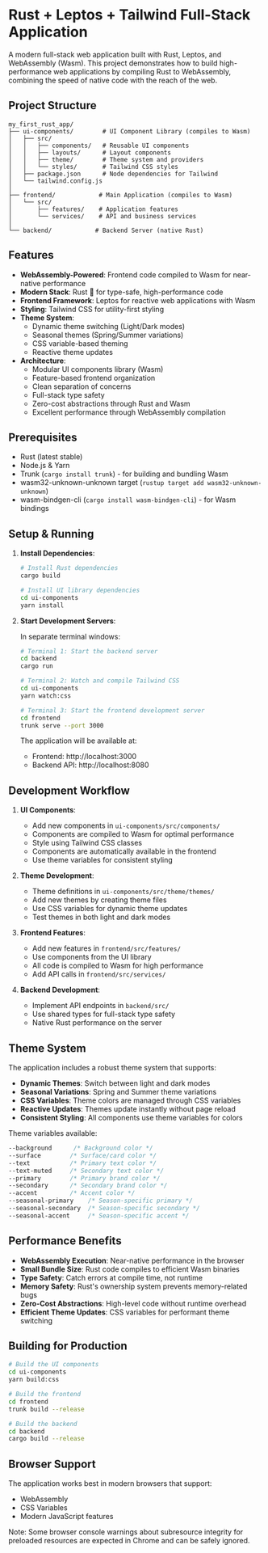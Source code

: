 # Rust + Leptos + Tailwind Full-Stack Application

A modern full-stack web application built with Rust, Leptos, and WebAssembly (Wasm). This project demonstrates how to build high-performance web applications by compiling Rust to WebAssembly, combining the speed of native code with the reach of the web.

## Project Structure

```
my_first_rust_app/
├── ui-components/        # UI Component Library (compiles to Wasm)
│   ├── src/
│   │   ├── components/   # Reusable UI components
│   │   ├── layouts/      # Layout components
│   │   ├── theme/        # Theme system and providers
│   │   └── styles/       # Tailwind CSS styles
│   ├── package.json      # Node dependencies for Tailwind
│   └── tailwind.config.js
│
├── frontend/            # Main Application (compiles to Wasm)
│   └── src/
│       ├── features/    # Application features
│       └── services/    # API and business services
│
└── backend/            # Backend Server (native Rust)
```

## Features

- **WebAssembly-Powered**: Frontend code compiled to Wasm for near-native performance
- **Modern Stack**: Rust 🦀 for type-safe, high-performance code
- **Frontend Framework**: Leptos for reactive web applications with Wasm
- **Styling**: Tailwind CSS for utility-first styling
- **Theme System**:
  - Dynamic theme switching (Light/Dark modes)
  - Seasonal themes (Spring/Summer variations)
  - CSS variable-based theming
  - Reactive theme updates
- **Architecture**:
  - Modular UI components library (Wasm)
  - Feature-based frontend organization
  - Clean separation of concerns
  - Full-stack type safety
  - Zero-cost abstractions through Rust and Wasm
  - Excellent performance through WebAssembly compilation

## Prerequisites

- Rust (latest stable)
- Node.js & Yarn
- Trunk (`cargo install trunk`) - for building and bundling Wasm
- wasm32-unknown-unknown target (`rustup target add wasm32-unknown-unknown`)
- wasm-bindgen-cli (`cargo install wasm-bindgen-cli`) - for Wasm bindings

## Setup & Running

1. **Install Dependencies**:
   ```bash
   # Install Rust dependencies
   cargo build
   
   # Install UI library dependencies
   cd ui-components
   yarn install
   ```

2. **Start Development Servers**:

   In separate terminal windows:

   ```bash
   # Terminal 1: Start the backend server
   cd backend
   cargo run
   
   # Terminal 2: Watch and compile Tailwind CSS
   cd ui-components
   yarn watch:css
   
   # Terminal 3: Start the frontend development server
   cd frontend
   trunk serve --port 3000
   ```

   The application will be available at:
   - Frontend: http://localhost:3000
   - Backend API: http://localhost:8080

## Development Workflow

1. **UI Components**:
   - Add new components in `ui-components/src/components/`
   - Components are compiled to Wasm for optimal performance
   - Style using Tailwind CSS classes
   - Components are automatically available in the frontend
   - Use theme variables for consistent styling

2. **Theme Development**:
   - Theme definitions in `ui-components/src/theme/themes/`
   - Add new themes by creating theme files
   - Use CSS variables for dynamic theme updates
   - Test themes in both light and dark modes

3. **Frontend Features**:
   - Add new features in `frontend/src/features/`
   - Use components from the UI library
   - All code is compiled to Wasm for high performance
   - Add API calls in `frontend/src/services/`

4. **Backend Development**:
   - Implement API endpoints in `backend/src/`
   - Use shared types for full-stack type safety
   - Native Rust performance on the server

## Theme System

The application includes a robust theme system that supports:

- **Dynamic Themes**: Switch between light and dark modes
- **Seasonal Variations**: Spring and Summer theme variations
- **CSS Variables**: Theme colors are managed through CSS variables
- **Reactive Updates**: Themes update instantly without page reload
- **Consistent Styling**: All components use theme variables for colors

Theme variables available:
```css
--background      /* Background color */
--surface        /* Surface/card color */
--text           /* Primary text color */
--text-muted     /* Secondary text color */
--primary        /* Primary brand color */
--secondary      /* Secondary brand color */
--accent         /* Accent color */
--seasonal-primary    /* Season-specific primary */
--seasonal-secondary  /* Season-specific secondary */
--seasonal-accent     /* Season-specific accent */
```

## Performance Benefits

- **WebAssembly Execution**: Near-native performance in the browser
- **Small Bundle Size**: Rust code compiles to efficient Wasm binaries
- **Type Safety**: Catch errors at compile time, not runtime
- **Memory Safety**: Rust's ownership system prevents memory-related bugs
- **Zero-Cost Abstractions**: High-level code without runtime overhead
- **Efficient Theme Updates**: CSS variables for performant theme switching

## Building for Production

```bash
# Build the UI components
cd ui-components
yarn build:css

# Build the frontend
cd frontend
trunk build --release

# Build the backend
cd backend
cargo build --release
```

## Browser Support

The application works best in modern browsers that support:
- WebAssembly
- CSS Variables
- Modern JavaScript features

Note: Some browser console warnings about subresource integrity for preloaded resources are expected in Chrome and can be safely ignored.

